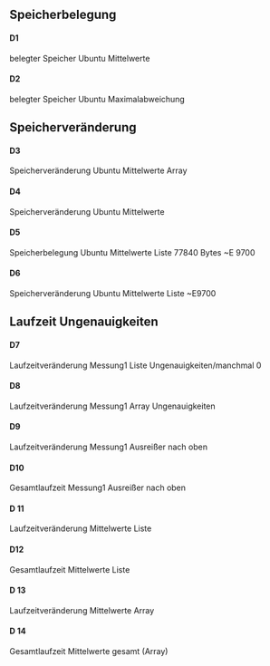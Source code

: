 ## Speicherbelegung

#### D1
belegter Speicher Ubuntu Mittelwerte

#### D2
belegter Speicher Ubuntu Maximalabweichung

## Speicherveränderung

#### D3
Speicherveränderung Ubuntu Mittelwerte Array

#### D4
Speicherveränderung Ubuntu Mittelwerte

#### D5
Speicherbelegung Ubuntu Mittelwerte Liste 77840 Bytes ~E 9700

#### D6
Speicherveränderung Ubuntu Mittelwerte Liste ~E9700

## Laufzeit Ungenauigkeiten

#### D7
Laufzeitveränderung Messung1 Liste Ungenauigkeiten/manchmal 0

#### D8
Laufzeitveränderung Messung1 Array Ungenauigkeiten

#### D9
Laufzeitveränderung Messung1 Ausreißer nach oben

#### D10
Gesamtlaufzeit Messung1 Ausreißer nach oben

#### D 11
Laufzeitveränderung Mittelwerte Liste

#### D12 
Gesamtlaufzeit Mittelwerte Liste

#### D 13
Laufzeitveränderung Mittelwerte Array

#### D 14
Gesamtlaufzeit Mittelwerte gesamt (Array)
